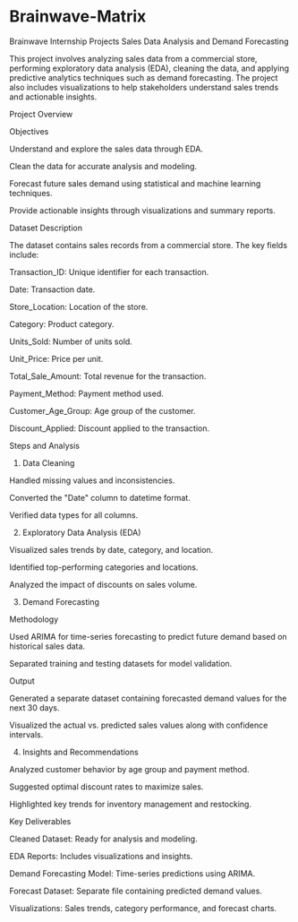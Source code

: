 # Brainwave-Matrix
Brainwave Internship Projects 
Sales Data Analysis and Demand Forecasting

This project involves analyzing sales data from a commercial store, performing exploratory data analysis (EDA), cleaning the data, and applying predictive analytics techniques such as demand forecasting. The project also includes visualizations to help stakeholders understand sales trends and actionable insights.

Project Overview

Objectives

Understand and explore the sales data through EDA.

Clean the data for accurate analysis and modeling.

Forecast future sales demand using statistical and machine learning techniques.

Provide actionable insights through visualizations and summary reports.

Dataset Description

The dataset contains sales records from a commercial store. The key fields include:

Transaction_ID: Unique identifier for each transaction.

Date: Transaction date.

Store_Location: Location of the store.

Category: Product category.

Units_Sold: Number of units sold.

Unit_Price: Price per unit.

Total_Sale_Amount: Total revenue for the transaction.

Payment_Method: Payment method used.

Customer_Age_Group: Age group of the customer.

Discount_Applied: Discount applied to the transaction.

Steps and Analysis

1. Data Cleaning

Handled missing values and inconsistencies.

Converted the "Date" column to datetime format.

Verified data types for all columns.

2. Exploratory Data Analysis (EDA)

Visualized sales trends by date, category, and location.

Identified top-performing categories and locations.

Analyzed the impact of discounts on sales volume.

3. Demand Forecasting

Methodology

Used ARIMA for time-series forecasting to predict future demand based on historical sales data.

Separated training and testing datasets for model validation.

Output

Generated a separate dataset containing forecasted demand values for the next 30 days.

Visualized the actual vs. predicted sales values along with confidence intervals.

4. Insights and Recommendations

Analyzed customer behavior by age group and payment method.

Suggested optimal discount rates to maximize sales.

Highlighted key trends for inventory management and restocking.

Key Deliverables

Cleaned Dataset: Ready for analysis and modeling.

EDA Reports: Includes visualizations and insights.

Demand Forecasting Model: Time-series predictions using ARIMA.

Forecast Dataset: Separate file containing predicted demand values.

Visualizations: Sales trends, category performance, and forecast charts.
